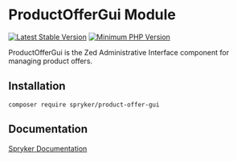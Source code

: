 # ProductOfferGui Module
[![Latest Stable Version](https://poser.pugx.org/spryker/product-offer-gui/v/stable.svg)](https://packagist.org/packages/spryker/product-offer-gui)
[![Minimum PHP Version](https://img.shields.io/badge/php-%3E%3D%207.3-8892BF.svg)](https://php.net/)

ProductOfferGui is the Zed Administrative Interface component for managing product offers.

## Installation

```
composer require spryker/product-offer-gui
```

## Documentation

[Spryker Documentation](https://academy.spryker.com/developing_with_spryker/module_guide/modules.html)
